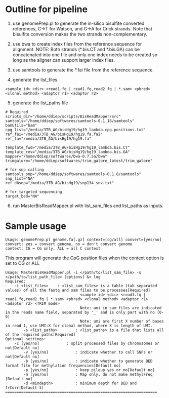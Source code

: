 # Outline for pipeline

1) use genomePrep.pl to generate the in-silico bisulfite converted references, C->T for Watson, and G->A for Crick strands. Note that bisulfite conversion makes the two strands non-complementary.

2) use bwa to create index files from the reference sequence for alignment. NOTE: Both strands (*.bis.CT and *.bis.GA) can be concatenated into one file and only one index needs to be created so long as the aligner can support larger index files.

3) use samtools to generate the *.fai file from the reference sequence.

4) generate the list_files

```
<sample id> <dir> <read1.fq | read1.fq,read2.fq | *.sam> <phred> <clonal method> <adaptor r1> <adaptor r2>
```

5) generate the list_paths file

```
# Required 
scripts_dir="/home/ddiep/scripts/BisReadMapper/src"
samtools="/home/ddiep/softwares/samtools-0.1.18/samtools"
bamUtils="bam"
cpg_list="/media/3TB_AG/bisHg19/hg19_lambda.cpg.positions.txt"
ref_fai="/media/3TB_AG/bisHg19/hg19.fa.fai"
ref_fa="/media/3TB_AG/bisHg19/hg19.fa"

template_fwd="/media/3TB_AG/bisHg19/hg19_lambda.bis.CT"
template_rev="/media/3TB_AG/bisHg19/hg19_lambda.bis.GA"
mapper="/home/ddiep/softwares/bwa-0.7.5a/bwa"
trimgalore="/home/ddiep/softwares/trim_galore_latest/trim_galore"

# for snp calling
samtools_snp="/home/ddiep/softwares/samtools-0.1.8/samtools"
snp_list="NA"
ref_dbsnp="/media/3TB_AG/bisHg19/snp134_snv.txt"

# for targeted sequencing
target_bed="NA"

```

6) run MasterBisReadMapper.pl with list_sam_files and list_paths as inputs.

# Sample usage

```
Usage: genomePrep.pl genome.fa[.gz] context=[cg/all] convert=[yes/no]
convert: yes = convert genome, no = don't convert genome
context: CG = CG only, ALL = all C context
```
This program will generate the CpG position files when the context option is set to CG or ALL


```
Usage: MasterBisReadMapper.pl -i </path/to/list_sam_file> -s </path/to/list_path_file> [options] &> log
Required:
	-i <list_files>    : <list_sam_files> is a table (tab separated values) of all the fastq and sam files to be processes[Required]
                                 <sample id> <dir> <read1.fq | read1.fq,read2.fq | *.sam> <phred> <clonal method> <adaptor r1> <adaptor r2> <TRIM mode>
                                 Note: umi in sam files are indicated in the reads name field, separated by '_' and is only part with no [0-9]
                                 Note: umi are first X number of bases in read 1, use UMI:X for clonal method, where X is length of UMI.
        -s <list_paths>        : <list_paths> is a file that lists all of the required paths[Required]
Optional settings:
	-c [yes/no]            : split processed files by chromosomes or not[Default no]
        -v [yes/no]            : indicate whether to call SNPs or not[Default no]
        -b [yes/no]            : indicate whether to generate BED format file for methylation frequencies[Default no]
        -p [yes/no]            : keep pileup yes or no[Default no]
        -m [yes/no]            : Map only, do not make methylFreq [Default no]
        -d <mindepth>          : minimum depth for BED and frCorr[Default 5]
===================================================================

```
